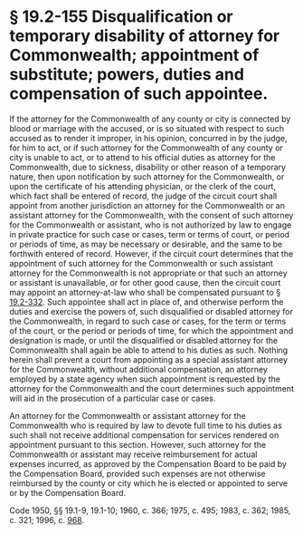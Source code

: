 # § 19.2-155 Disqualification or temporary disability of attorney for Commonwealth; appointment of substitute; powers, duties and compensation of such appointee.

<p>If the attorney for the Commonwealth of any county or city is connected by blood or marriage with the accused, or is so situated with respect to such accused as to render it improper, in his opinion, concurred in by the judge, for him to act, or if such attorney for the Commonwealth of any county or city is unable to act, or to attend to his official duties as attorney for the Commonwealth, due to sickness, disability or other reason of a temporary nature, then upon notification by such attorney for the Commonwealth, or upon the certificate of his attending physician, or the clerk of the court, which fact shall be entered of record, the judge of the circuit court shall appoint from another jurisdiction an attorney for the Commonwealth or an assistant attorney for the Commonwealth, with the consent of such attorney for the Commonwealth or assistant, who is not authorized by law to engage in private practice for such case or cases, term or terms of court, or period or periods of time, as may be necessary or desirable, and the same to be forthwith entered of record. However, if the circuit court determines that the appointment of such attorney for the Commonwealth or such assistant attorney for the Commonwealth is not appropriate or that such an attorney or assistant is unavailable, or for other good cause, then the circuit court may appoint an attorney-at-law who shall be compensated pursuant to § <a href='http://law.lis.virginia.gov/vacode/19.2-332/'>19.2-332</a>. Such appointee shall act in place of, and otherwise perform the duties and exercise the powers of, such disqualified or disabled attorney for the Commonwealth, in regard to such case or cases, for the term or terms of the court, or the period or periods of time, for which the appointment and designation is made, or until the disqualified or disabled attorney for the Commonwealth shall again be able to attend to his duties as such. Nothing herein shall prevent a court from appointing as a special assistant attorney for the Commonwealth, without additional compensation, an attorney employed by a state agency when such appointment is requested by the attorney for the Commonwealth and the court determines such appointment will aid in the prosecution of a particular case or cases.</p><p>An attorney for the Commonwealth or assistant attorney for the Commonwealth who is required by law to devote full time to his duties as such shall not receive additional compensation for services rendered on appointment pursuant to this section. However, such attorney for the Commonwealth or assistant may receive reimbursement for actual expenses incurred, as approved by the Compensation Board to be paid by the Compensation Board, provided such expenses are not otherwise reimbursed by the county or city which he is elected or appointed to serve or by the Compensation Board.</p><p>Code 1950, §§ 19.1-9, 19.1-10; 1960, c. 366; 1975, c. 495; 1983, c. 362; 1985, c. 321; 1996, c. <a href='http://lis.virginia.gov/cgi-bin/legp604.exe?961+ful+CHAP0968'>968</a>.</p>